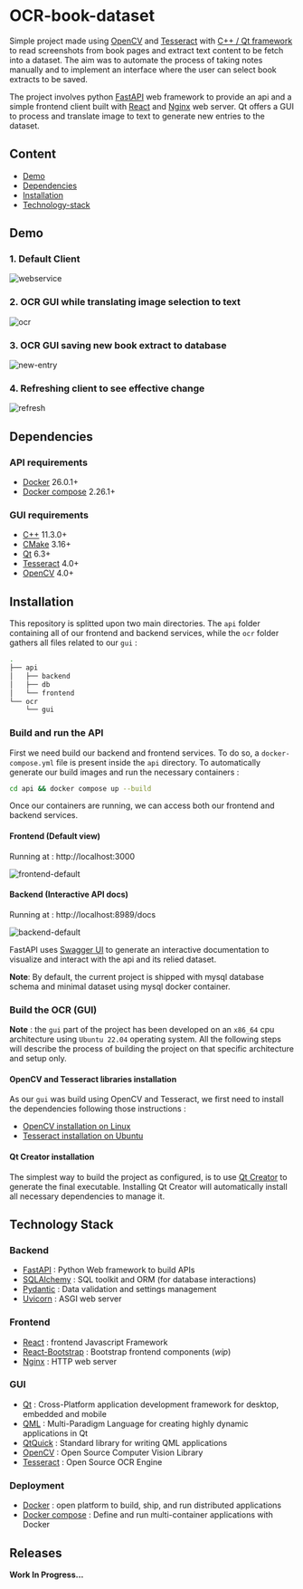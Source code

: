 # OCR-book-dataset

Simple project made using [OpenCV]([url](https://github.com/opencv/opencv)) and [Tesseract]([Tesseract](https://github.com/tesseract-ocr/tesseract)) with [C++ / Qt framework]([url](https://www.qt.io/)) to read screenshots from book pages and extract text content to be fetch into a dataset. The aim was to automate the process of taking notes manually and to implement an interface where the user can select book extracts to be saved.

The project involves python [FastAPI](https://github.com/tiangolo/fastapi) web framework to provide an api and a simple frontend client built with [React](https://github.com/facebook/react) and [Nginx]([url](https://nginx.org/en/)) web server. Qt offers a GUI to process and translate image to text to generate new entries to the dataset.



## Content 

- [Demo](#Demo)
- [Dependencies](#Dependencies)
- [Installation](#Installation)
- [Technology-stack](#Technology-stack)



## Demo

### 1. Default Client 

![webservice](img/webservice.gif)

### 2. OCR GUI while translating image selection to text

![ocr](img/ocr.gif)

### 3. OCR GUI saving new book extract to database

![new-entry](img/new-entry.gif)

### 4. Refreshing client to see effective change

![refresh](img/refresh.gif)



## Dependencies

### API requirements

- [Docker](https://www.docker.com/) 26.0.1+
- [Docker compose](https://docs.docker.com/compose/) 2.26.1+

### GUI requirements

- [C++](https://gcc.gnu.org/) 11.3.0+ 
- [CMake](https://cmake.org/) 3.16+
- [Qt](https://www.qt.io/) 6.3+
- [Tesseract](https://tesseract-ocr.github.io/) 4.0+
- [OpenCV](https://opencv.org/) 4.0+



## Installation

This repository is splitted upon two main directories. The `api` folder containing all of our frontend and backend services, while the `ocr` folder gathers all files related to our `gui` :

```bash
.
├── api
│   ├── backend
│   ├── db
│   └── frontend
└── ocr
    └── gui

```

### Build and run the API

First we need build our backend and frontend services. To do so, a `docker-compose.yml` file is present inside the `api` directory. To automatically generate our build images and run the necessary containers  : 

```bash
cd api && docker compose up --build
```

Once our containers are running, we can access both our frontend and backend services.

#### Frontend (Default view)

Running at : http://localhost:3000

![frontend-default](img/frontend-default.png)

#### Backend (Interactive API docs)

Running at : http://localhost:8989/docs

![backend-default](img/backend-default.png)

FastAPI uses [Swagger UI](https://github.com/swagger-api/swagger-ui) to generate an interactive documentation to visualize and interact with the api and its relied dataset.

**Note**: By default, the current project is shipped with mysql database schema and minimal dataset using  mysql docker container.

### Build the OCR (GUI) 

**Note** : the `gui` part of the project has been developed on an `x86_64` cpu architecture using `Ubuntu 22.04` operating system. All the following steps will describe the process of building the project on that specific architecture and setup only.

#### OpenCV and Tesseract libraries installation

As our `gui` was build using OpenCV and Tesseract, we first need to install the dependencies following those instructions :

- [OpenCV installation on Linux](https://docs.opencv.org/4.x/d7/d9f/tutorial_linux_install.html)
- [Tesseract installation on Ubuntu](https://tesseract-ocr.github.io/tessdoc/Installation.html#ubuntu)

#### Qt Creator installation

The simplest way to build the project as configured, is to use [Qt Creator](https://www.qt.io/product/development-tools) to generate the final executable. Installing Qt Creator will automatically install all necessary dependencies to manage it.



## Technology Stack

### Backend

- [FastAPI](https://fastapi.tiangolo.com/) : Python Web framework to build APIs
- [SQLAlchemy](https://www.sqlalchemy.org/) : SQL toolkit and ORM (for database interactions)
- [Pydantic](https://docs.pydantic.dev/1.10/) : Data validation and settings management
- [Uvicorn](https://www.uvicorn.org/) : ASGI web server

### Frontend

- [React](https://react.dev/) : frontend Javascript Framework
- [React-Bootstrap](https://react-bootstrap.github.io/) : Bootstrap frontend components (*wip*)
- [Nginx](https://nginx.org/en/) : HTTP web server

### GUI

- [Qt](https://www.qt.io/) : Cross-Platform application development framework for desktop, embedded and mobile
- [QML](https://doc.qt.io/qt-6/qmlreference.html) : Multi-Paradigm Language for creating highly dynamic applications in Qt
- [QtQuick](https://doc.qt.io/qt-6/qtquick-index.html) : Standard library for writing QML applications
- [OpenCV](https://github.com/opencv/opencv) : Open Source Computer Vision Library
- [Tesseract](https://github.com/tesseract-ocr/tesseract) : Open Source OCR Engine

### Deployment

- [Docker](https://www.docker.com/) : open platform to build, ship, and run distributed applications
- [Docker compose](https://github.com/docker/compose/) : Define and run multi-container applications with Docker



## Releases

**Work In Progress...**



